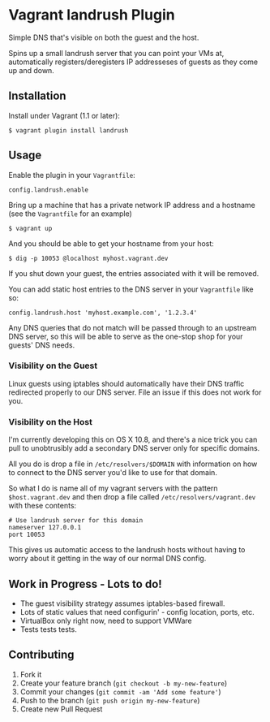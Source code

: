 # Vagrant landrush Plugin

Simple DNS that's visible on both the guest and the host.

Spins up a small landrush server that you can point your VMs at, automatically
registers/deregisters IP addresseses of guests as they come up and down.


## Installation

Install under Vagrant (1.1 or later):

    $ vagrant plugin install landrush

## Usage

Enable the plugin in your `Vagrantfile`:

    config.landrush.enable

Bring up a machine that has a private network IP address and a hostname (see the `Vagrantfile` for an example) 

    $ vagrant up

And you should be able to get your hostname from your host:

    $ dig -p 10053 @localhost myhost.vagrant.dev
    
If you shut down your guest, the entries associated with it will be removed.

You can add static host entries to the DNS server in your `Vagrantfile` like so:

    config.landrush.host 'myhost.example.com', '1.2.3.4'

Any DNS queries that do not match will be passed through to an upstream DNS server, so this will be able to serve as the one-stop shop for your guests' DNS needs.

### Visibility on the Guest

Linux guests using iptables should automatically have their DNS traffic redirected properly to our DNS server. File an issue if this does not work for you.

### Visibility on the Host

I'm currently developing this on OS X 10.8, and there's a nice trick you can pull to unobtrusibly add a secondary DNS server only for specific domains.

All you do is drop a file in `/etc/resolvers/$DOMAIN` with information on how to connect to the DNS server you'd like to use for that domain.

So what I do is name all of my vagrant servers with the pattern `$host.vagrant.dev` and then drop a file called `/etc/resolvers/vagrant.dev` with these contents:

```
# Use landrush server for this domain
nameserver 127.0.0.1
port 10053
```

This gives us automatic access to the landrush hosts without having to worry about it getting in the way of our normal DNS config.

## Work in Progress - Lots to do!

* The guest visibility strategy assumes iptables-based firewall.
* Lots of static values that need configurin' - config location, ports, etc.
* VirtualBox only right now, need to support VMWare
* Tests tests tests.

## Contributing

1. Fork it
2. Create your feature branch (`git checkout -b my-new-feature`)
3. Commit your changes (`git commit -am 'Add some feature'`)
4. Push to the branch (`git push origin my-new-feature`)
5. Create new Pull Request
